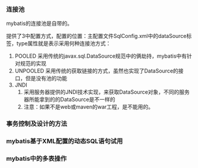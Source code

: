 

### 连接池

mybatis的连接池是自带的。

提供了3中配置方式，配置的位置：主配置文件SqlConfig.xml中的dataSource标签，type属性就是表示采用何种连接池方式：

1. POOLED          采用传统的javax.sql.DataSource规范中的俩劫持，mybatis中有针对规范的实现
2. UNPOOLED    采用传统的获取链接的方式，虽然也实现了DataSource的接口，但是没有池的功能
3. JNDI              
   1.  采用服务器提供的JNDI技术实现，来获取DataSource对象，不同的服务器所能拿到的的DataSource是不一样的
   2. 注意：如果不是web或maven的war工程，是不能用的。



### 事务控制及设计的方法



### mybatis基于XML配置的动态SQL语句试用



### mybatis中的多表操作



